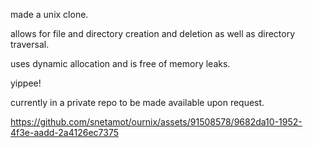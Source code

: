 made a unix clone. 

allows for file and directory creation and deletion as well as directory traversal. 

uses dynamic allocation and is free of memory leaks. 

yippee! 

currently in a private repo to be made available upon request.


https://github.com/snetamot/ournix/assets/91508578/9682da10-1952-4f3e-aadd-2a4126ec7375

